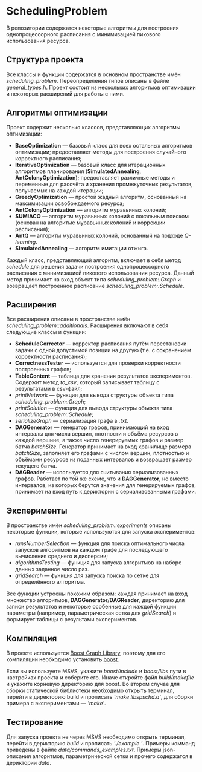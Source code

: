 # SchedulingProblem

В репозитории содержатся некоторые алгоритмы для построения 
однопроцессорного расписания с минимизацией пикового использования ресурса.

## Структура проекта
Все классы и функции содержатся в основном пространстве имён _scheduling\_problem_. 
Переопределения типов описаны в файле _general\_types.h_. Проект состоит из нескольких 
алгоритмов оптимизации и некоторых расширений для работы с ними.

## Алгоритмы оптимизации
Проект содержит несколько классов, представляющих алгоритмы оптимизации:
* **BaseOptimization** — базовый класс для всех остальных алгоритмов 
оптимизации; предоставляет методы для построения случайного корректного расписания;
* **IterativeOptimization** — базовый класс для итерационных алгоритмов 
планирования (**SimulatedAnnealing**, **AntColonyOptimization**); 
предоставляет различные методы и переменные для рассчёта и хранения 
промежуточных результатов, получаемых на каждой итерации;
* **GreedyOptimization** — простой жадный алгоритм, основанный на максимизации 
освобождаемого ресурса;
* **AntColonyOptimization** — алгоритм муравьиных колоний;
* **SUMIACO** — алгоритм муравьиных колоний с локальным поиском 
(основан на алгоритме муравьиных колоний и коррекции расписания);
* **AntQ** — алгоритм муравьиных колоний, основанный на подходе _Q-learning_.
* **SimulatedAnnealing** — алгоритм имитации отжига.

Каждый класс, представляющий алгоритм, включает в себя метод _schedule_ 
для решения задачи построения однопроцессорного расписания с минимизацией 
пикового использования ресурса. Данный метод принимает на вход объект 
типа _scheduling_problem::Graph_ и возвращает построенное расписание 
_scheduling_problem::Schedule_.

## Расширения

Все расширения описаны в пространстве имён _scheduling_problem::additionals_. 
Расширения включают в себя следующие классы и функции: 
* **ScheduleCorrector** — корректор расписания путём перестановки задачи с одной 
допустимой позиции на другую (т.е. с сохранением корректности расписания);
* **CorrectnessTester** — используется для проверки корректности построенных графов;
* **TableContent** — таблица для хранения результатов экспериментов. 
Содержит метод _to\_csv_, который записывает таблицу с результатами в csv-файл;
* _printNetwork_ — функция для вывода структуры объекта типа 
_scheduling_problem::Graph_;
* _printSolution_ — функция для вывода структуры объекта типа 
_scheduling_problem::Schedule_;
* _serializeGraph_ — сериализация графа в _.txt_.
* **DAGGenerator** — генератор графов, принимающий на вход интервалы для числа 
вершин, плотности и объёма ресурсов в каждой вершине, а также число генерируемых 
графов и размер батча _batchSize_. Генератор принимает на вход хранилище размера 
_batchSize_, заполняет его графами с числом вершин, плотностью и объёмами ресурсов из 
поданных интервалов и возвращает размер текущего батча.
* **DAGReader** — используется для считывания сериализованных графов. Работает по 
той же схеме, что и **DAGGenerator**, но вместо интервалов, из которых берутся значения
для генерируемых графов, принимает на вход путь к дериктории с сериализованными графами.

## Эксперименты 

В пространстве имён _scheduling_problem::experiments_ описаны некоторые функции,
которые используются для запуска экспериментов:
* _runsNumberSelection_ — функция для поиска оптимального числа запусков алгоритмов
на каждом графе для последующего вычисления среднего и дисперсии;
* _algorithmsTesting_ — функция для запуска алгоритмов на наборе данных заданное число раз.
* _gridSearch_ — функция для запуска поиска по сетке для определённого алгоритма.

Все функции устроены похожим образом: каждая принимает на вход множество алгоритмов, 
**DAGGenerator**/**DAGReader**, директорию для записи результатов и некоторые 
особенные для каждой функции параметры (например, параметрическая сетка для 
_gridSearch_) и формирует таблицы с результами экспериментов.

## Компиляция

В проекте используется [Boost Graph Library](https://www.boost.org/doc/libs/1_77_0/libs/graph/doc/index.html), 
поэтому для его компиляции необходимо установить [boost](https://www.boost.org/).

Если вы используете MSVS, укажите _boost/include_ и _boost/libs_ пути в настройках проекта
и соберите его. Иначе откройте файл _build/makefile_ и укажите корневую директорию для 
boost. Во втором случае для сборки статической библиотеки необходимо открыть терминал,
перейти в директорию build и прописать _'make libspschd.a'_, для сборки примера с
экспериментами — _'make'_.

## Тестирование

Для запуска проекта не через MSVS необходимо открыть терминал, перейти в 
дерикторию _build_ и прописать _'./example <cmd>'_. Примеры комманд <cmd> приведены в 
файле _data/commands\_examples.txt_. Примеры json-описания алгоритмов, 
параметрической сетки и прочего содержатся в дериктории _data_. 

